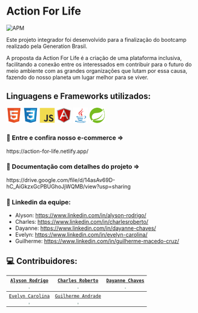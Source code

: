 # **Action For Life**

![APM](https://camo.githubusercontent.com/2b5be4f21ba05bac285e81a1a1f11036ee50ca3bb9b2b7b00a3cd1cf0589b2fc/68747470733a2f2f696d672e736869656c64732e696f2f61706d2f6c2f76696d2d6d6f64653f636f6c6f723d626c7565)

Este projeto integrador foi desenvolvido para a finalização do bootcamp realizado pela Generation Brasil.

A proposta da Action For Life é a criação de uma plataforma inclusiva, facilitando a conexão entre os interessados em contribuir para o futuro do meio ambiente com as grandes organizações que lutam por essa causa, fazendo do nosso planeta um lugar melhor para se viver.



## Linguagens e Frameworks utilizados:

<div>
  <img align="center" alt="HTML5" height="40" width="40" src="https://raw.githubusercontent.com/devicons/devicon/master/icons/html5/html5-original.svg">
  <img align="center" alt="CSS3" height="40" width="40" src="https://raw.githubusercontent.com/devicons/devicon/master/icons/css3/css3-original.svg">
  <img align="center" alt="Javascript" height="40" width="40" src="https://raw.githubusercontent.com/devicons/devicon/master/icons/javascript/javascript-original.svg">
  <img align="center" alt="Angular" height="40" width="40" src="https://github.com/devicons/devicon/blob/master/icons/angularjs/angularjs-original.svg"> 
  <img align="center" alt="Java" height="40" width="40" src="https://raw.githubusercontent.com/devicons/devicon/master/icons/java/java-original.svg">
  <img align="center" alt="Spring"  height="40" width="40" src="https://github.com/devicons/devicon/blob/master/icons/spring/spring-original.svg">
</div>

##
<h3>📌 Entre e confira nosso e-commerce =></h3> 
https://action-for-life.netlify.app/

<h3>📌 Documentação com detalhes do projeto =></h3> 
https://drive.google.com/file/d/14asAv69D-hC_AiGkzxGcPBUGhoJjWQMB/view?usp=sharing

<h3>📌 Linkedin da equipe:</h3>

* Alyson: https://www.linkedin.com/in/alyson-rodrigo/
* Charles: https://www.linkedin.com/in/charlesroberto/
* Dayanne: https://www.linkedin.com/in/dayanne-chaves/
* Evelyn: https://www.linkedin.com/in/evelyn-carolina/
* Guilherme: https://www.linkedin.com/in/guilherme-macedo-cruz/
    

## 💻  Contribuidores: 

| <a href="https://github.com/AlysonRodrigo">`Alyson Rodrigo`<br><img src="https://avatars.githubusercontent.com/u/88194213?v=4" style="zoom:20%;" /></a> | <a href="https://github.com/chaaarlees5">`Charles Roberto`<br><img src="https://avatars.githubusercontent.com/u/53629670?v=4" style="zoom:20%;" /></a> | <a href="https://github.com/dayannemdc">`Dayanne Chaves`<br><img src="https://avatars.githubusercontent.com/u/86607053?v=4" style="zoom:20%;" /></a> |
| :----------------------------------------------------------: | :----------------------------------------------------------: | :----------------------------------------------------------: |
| <a href="https://github.com/evelyncarolina">`Evelyn Carolina`<br><img src="https://avatars.githubusercontent.com/u/88197360?v=4" style="zoom:20%;" /></a> | <a href="https://github.com/Guimti">`Guilherme Andrade`<br><img src="https://avatars.githubusercontent.com/u/47605743?v=4" style="zoom:20%;" /></a> |
